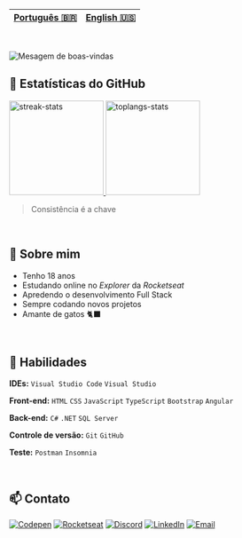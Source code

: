 | [Português 🇧🇷](https://github.com/apaolaoliveira/apaolaoliveira/blob/main/ReadMe-ptbr.md) | [English 🇺🇸](https://github.com/apaolaoliveira/apaolaoliveira/blob/main/README.md) |
|---|---|

<br>

<!-- Feito em https://readme-typing-svg.demolab.com/demo/ -->
![Mesagem de boas-vindas](https://readme-typing-svg.demolab.com?font=Silkscreen&duration=3000&pause=1500&color=F3BD39&width=435&lines=Oie%2C+eu+sou+Paola+Oliveira;Seja+Bem-vindo+ao+meu+GitHub+:%29; "Mensagem de boas-vindas")

## 💫 Estatísticas do GitHub

<!-- Consegui esses cards em https://github.com/anuraghazra/github-readme-stats --> 
<a href="#">
    <img alt="streak-stats" height="170em" src="https://github-readme-streak-stats.herokuapp.com/?user=apaolaoliveira&theme=omni&hide_border=true&theme=ayu-mirage" /> 
    <img alt="toplangs-stats" height="170em" src="https://github-readme-stats.vercel.app/api/top-langs/?username=apaolaoliveira&layout=compact&hide_border=true&theme=ayu-mirage" />    
</a>
    
> Consistência é a chave

<br>

## 🍄 Sobre mim
    
- Tenho 18 anos                                                                         
- Estudando online no <em>Explorer</em> da <em>Rocketseat</em>  
- Apredendo o desenvolvimento Full Stack                                                      
- Sempre codando novos projetos
- Amante de gatos 🐈‍⬛

<br>

## 🚀 Habilidades
    
**IDEs:** `Visual Studio Code` `Visual Studio` 
    
**Front-end:** `HTML` `CSS` `JavaScript` `TypeScript` `Bootstrap` `Angular`   

**Back-end:** `C#` `.NET` `SQL Server`

**Controle de versão:** `Git` `GitHub`

**Teste:** `Postman` `Insomnia`   

<br>

## 📫 Contato
 
<!-- Badges de https://dev.to/envoy_/150-badges-for-github-pnk -->
[![Codepen](https://img.shields.io/badge/Codepen-000000?style=for-the-badge&logo=codepen&logoColor=white "Codepen")](https://codepen.io/apaolaoliveira)
[![Rocketseat](https://img.shields.io/badge/Rocketseat-8B89CC?style=for-the-badge&logo=rocketseat&logoColor=white "Rocketseat")](https://app.rocketseat.com.br/me/apaolaoliveira)
[![Discord](https://img.shields.io/badge/@apaolaoliveira-7289DA?style=for-the-badge&logo=discord&logoColor=white "Meu user do Discord")](#)
[![LinkedIn](https://img.shields.io/badge/LinkedIn-0077B5?style=for-the-badge&logo=linkedin&logoColor=white "LinkedIn")](https://www.linkedin.com/in/apaolaoliveira/)
[![Email](https://img.shields.io/badge/Gmail-D14836?style=for-the-badge&logo=gmail&logoColor=white "Email")](mailto:paolaoliveira.dev@gmail.com)
